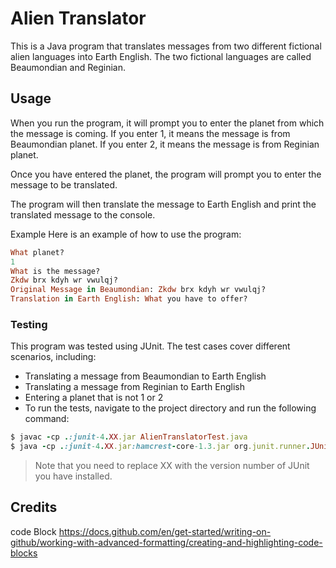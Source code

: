 # Alien Translator
This is a Java program that translates messages from two different fictional alien languages into Earth English. The two fictional languages are called Beaumondian and Reginian.

## Usage
When you run the program, it will prompt you to enter the planet from which the message is coming. If you enter 1, it means the message is from Beaumondian planet. If you enter 2, it means the message is from Reginian planet.

Once you have entered the planet, the program will prompt you to enter the message to be translated.

The program will then translate the message to Earth English and print the translated message to the console.

Example
Here is an example of how to use the program:

```ruby
What planet?
1
What is the message?
Zkdw brx kdyh wr vwulqj?
Original Message in Beaumondian: Zkdw brx kdyh wr vwulqj?
Translation in Earth English: What you have to offer?
```
### Testing
This program was tested using JUnit. The test cases cover different scenarios, including:

- Translating a message from Beaumondian to Earth English
- Translating a message from Reginian to Earth English
- Entering a planet that is not 1 or 2
- To run the tests, navigate to the project directory and run the following command:

```ruby
$ javac -cp .:junit-4.XX.jar AlienTranslatorTest.java
$ java -cp .:junit-4.XX.jar:hamcrest-core-1.3.jar org.junit.runner.JUnitCore AlienTranslatorTest
```
> Note that you need to replace XX with the version number of JUnit you have installed.
## Credits
code Block https://docs.github.com/en/get-started/writing-on-github/working-with-advanced-formatting/creating-and-highlighting-code-blocks
